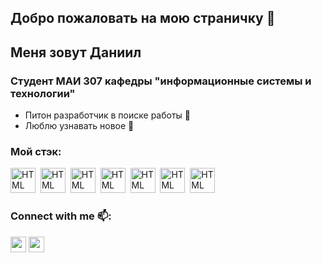 ## Добро пожаловать на мою страничку :sparkler:

## Меня зовут Даниил 

### Студент МАИ 307 кафедры "информационные системы и технологии"

- Питон разработчик в поиске работы :page_with_curl:
- Люблю узнавать новое :bow:

### Мой стэк:
<div class = 'flex'>
    <img src='https://user-images.githubusercontent.com/25181517/183423507-c056a6f9-1ba8-4312-a350-19bcbc5a8697.png' title = 'HTML' alt  = 'HTML' width = "40" height = "40"/>&nbsp
    <img src='https://github.com/marwin1991/profile-technology-icons/assets/62091613/9bf5650b-e534-4eae-8a26-8379d076f3b4' title = 'HTML' alt  = 'HTML' width = "40" height = "40"/>&nbsp
    <img src='https://github.com/marwin1991/profile-technology-icons/assets/76012086/4ec200c2-acdf-4c42-b419-cd49cba3d09f' title = 'HTML' alt  = 'HTML' width = "40" height = "40"/>&nbsp
    <img src='https://user-images.githubusercontent.com/25181517/117208740-bfb78400-adf5-11eb-97bb-09072b6bedfc.png' title = 'HTML' alt  = 'HTML' width = "40" height = "40"/>&nbsp
    <img src='https://user-images.githubusercontent.com/25181517/193427941-9437dbbe-376f-40dc-9573-0ef5c02a26a7.png' title = 'HTML' alt  = 'HTML' width = "40" height = "40"/>&nbsp
    <img src='https://user-images.githubusercontent.com/25181517/192108891-d86b6220-e232-423a-bf5f-90903e6887c3.png' title = 'HTML' alt  = 'HTML' width = "40" height = "40"/>&nbsp
    <img src='https://user-images.githubusercontent.com/25181517/192106073-90fffafe-3562-4ff9-a37e-c77a2da0ff58.png' title = 'HTML' alt  = 'HTML' width = "40" height = "40"/>&nbsp

### Connect with me :mailbox::
<p> <a href="gmailto:daniilligai@gmail.com"><img src="https://cdn.worldvectorlogo.com/logos/official-gmail-icon-2020-.svg" height=25></a> <a href="https://t.me/ligaida"><img src="https://upload.wikimedia.org/wikipedia/commons/thumb/8/82/Telegram_logo.svg/768px-Telegram_logo.svg.png?20220101141644" height=25></a>

<!--
**cppDL/cppDL** is a ✨ _special_ ✨ repository because its `README.md` (this file) appears on your GitHub profile.

Here are some ideas to get you started:

- 🔭 I’m currently working on ...
- 🌱 I’m currently learning ...
- 👯 I’m looking to collaborate on ...
- 🤔 I’m looking for help with ...
- 💬 Ask me about ...
- 📫 How to reach me: ...
- 😄 Pronouns: ...
- ⚡ Fun fact: ...
-->
